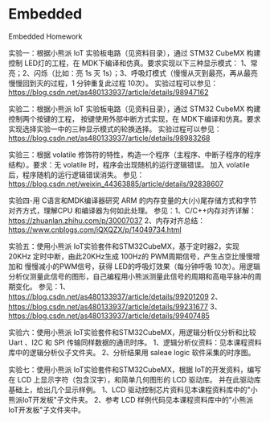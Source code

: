 # Embedded
Embedded Homework

实验一：根据小熊派 IoT 实验板电路（见资料目录），通过 STM32 CubeMX 构建控制 LED灯的工程，在 MDK下编译和仿真。要求实现以下三种显示模式：
1、常亮；2、闪烁（比如：亮 1s 灭 1s）；3、呼吸灯模式（慢慢从灭到最亮，再从最亮慢慢回到灭的过程，1 分钟重复此过程 10次）。
实验过程可以参见：https://blog.csdn.net/as480133937/article/details/98947162


实验二：根据小熊派 IoT 实验板电路（见资料目录），通过 STM32 CubeMX 构建控制两个按键的工程，
按键使用外部中断方式实现，在 MDK下编译和仿真。要求实现选择实验一中的三种显示模式的轮换选择。
实验过程可以参见：https://blog.csdn.net/as480133937/article/details/98983268


实验三：根据 volatile 修饰符的特性，构造一个程序（主程序、中断子程序的程序结构）。要求：无 volatile 时，程序会出现随机的运行逻辑错误。
加入 volatile 后，程序随机的运行逻辑错误消失。
参见：https://blog.csdn.net/weixin_44363885/article/details/92838607


实验四-用 C语言和MDK编译器研究 ARM 的内存变量的大(小)尾存储方式和字节对齐方式，理解CPU 和编译器为何如此处理。
参见：1、C/C++内存对齐详解：https://zhuanlan.zhihu.com/p/30007037
2、内存对齐总结：https://www.cnblogs.com/iQXQZX/p/14049734.html


实验五：使用小熊派 IoT实验套件和STM32CubeMX，基于定时器2，实现 20KHz 定时中断，由此20KHz生成 100Hz的 PWM周期信号，产生占空比慢慢增加和
慢慢减小的PWM信号，获得 LED的呼吸灯效果（每分钟呼吸 10次）。用逻辑分析仪测量此信号的图形，自己编程用小熊派测量此信号的周期和高电平脉冲的周期变化。
参见：1、https://blog.csdn.net/as480133937/article/details/99201209
2、https://blog.csdn.net/as480133937/article/details/99231677
3、https://blog.csdn.net/as480133937/article/details/99407485


实验六：使用小熊派 IoT实验套件和STM32CubeMX，用逻辑分析仪分析和比较 Uart 、I2C 和 SPI 传输同样数据的通讯时序。
1、逻辑分析仪资料：见本课程资料库中的逻辑分析仪子文件夹。
2、分析结果用  saleae logic 软件采集的时序图。


实验七：使用小熊派 IoT实验套件和STM32CubeMX，根据 IoT的开发资料，编写在 LCD 上显示字符（包含汉字），和简单几何图形的 LCD 驱动库。
并在此驱动库基础上，给出几个显示样例。
1、LCD 驱动控制芯片资料见本课程资料库中的"小熊派IoT开发板"子文件夹。
2、参考 LCD 样例代码见本课程资料库中的"小熊派IoT开发板"子文件夹中。
